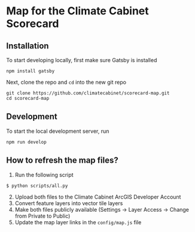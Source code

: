 # Map for the Climate Cabinet Scorecard

## Installation
To start developing locally, first make sure Gatsby is installed
```
npm install gatsby
```
Next, clone the repo and `cd` into the new git repo
```
git clone https://github.com/climatecabinet/scorecard-map.git
cd scorecard-map
```

## Development
To start the local development server, run
```
npm run develop
```

## How to refresh the map files?
1. Run the following script
```(shell)
$ python scripts/all.py
``` 
2. Upload both files to the Climate Cabinet ArcGIS Developer Account
3. Convert feature layers into vector tile layers
4. Make both files publicly available (Settings -> Layer Access -> Change from Private to Public)
5. Update the map layer links in the `config/map.js` file
